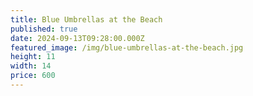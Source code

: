 ```yaml
---
title: Blue Umbrellas at the Beach
published: true
date: 2024-09-13T09:28:00.000Z
featured_image: /img/blue-umbrellas-at-the-beach.jpg
height: 11
width: 14
price: 600
---
```

